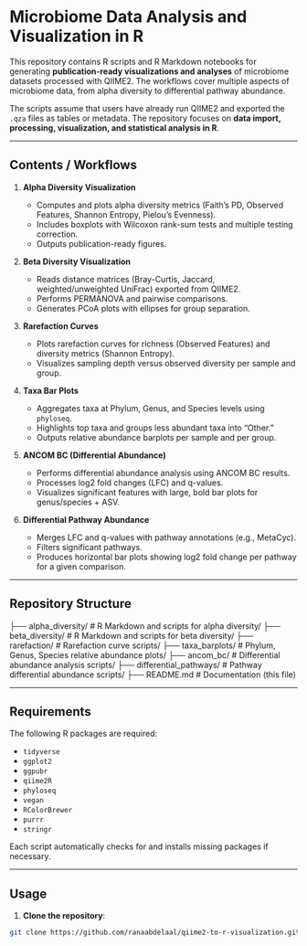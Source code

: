# Microbiome Data Analysis and Visualization in R

This repository contains R scripts and R Markdown notebooks for generating **publication-ready visualizations and analyses** of microbiome datasets processed with QIIME2. The workflows cover multiple aspects of microbiome data, from alpha diversity to differential pathway abundance.

The scripts assume that users have already run QIIME2 and exported the `.qza` files as tables or metadata. The repository focuses on **data import, processing, visualization, and statistical analysis in R**.

---

## Contents / Workflows

1. **Alpha Diversity Visualization**
   - Computes and plots alpha diversity metrics (Faith’s PD, Observed Features, Shannon Entropy, Pielou’s Evenness).
   - Includes boxplots with Wilcoxon rank-sum tests and multiple testing correction.
   - Outputs publication-ready figures.

2. **Beta Diversity Visualization**
   - Reads distance matrices (Bray-Curtis, Jaccard, weighted/unweighted UniFrac) exported from QIIME2.
   - Performs PERMANOVA and pairwise comparisons.
   - Generates PCoA plots with ellipses for group separation.

3. **Rarefaction Curves**
   - Plots rarefaction curves for richness (Observed Features) and diversity metrics (Shannon Entropy).
   - Visualizes sampling depth versus observed diversity per sample and group.

4. **Taxa Bar Plots**
   - Aggregates taxa at Phylum, Genus, and Species levels using `phyloseq`.
   - Highlights top taxa and groups less abundant taxa into “Other.”
   - Outputs relative abundance barplots per sample and per group.

5. **ANCOM BC (Differential Abundance)**
   - Performs differential abundance analysis using ANCOM BC results.
   - Processes log2 fold changes (LFC) and q-values.
   - Visualizes significant features with large, bold bar plots for genus/species + ASV.

6. **Differential Pathway Abundance**
   - Merges LFC and q-values with pathway annotations (e.g., MetaCyc).
   - Filters significant pathways.
   - Produces horizontal bar plots showing log2 fold change per pathway for a given comparison.

---

## Repository Structure
├── alpha_diversity/ # R Markdown and scripts for alpha diversity/
├── beta_diversity/ # R Markdown and scripts for beta diversity/
├── rarefaction/ # Rarefaction curve scripts/
├── taxa_barplots/ # Phylum, Genus, Species relative abundance plots/
├── ancom_bc/ # Differential abundance analysis scripts/
├── differential_pathways/ # Pathway differential abundance scripts/
├── README.md # Documentation (this file)


---

## Requirements

The following R packages are required:

- `tidyverse`  
- `ggplot2`  
- `ggpubr`  
- `qiime2R`  
- `phyloseq`  
- `vegan`  
- `RColorBrewer`  
- `purrr`  
- `stringr`  

Each script automatically checks for and installs missing packages if necessary.

---

## Usage

1. **Clone the repository**:

```bash
git clone https://github.com/ranaabdelaal/qiime2-to-r-visualization.git

